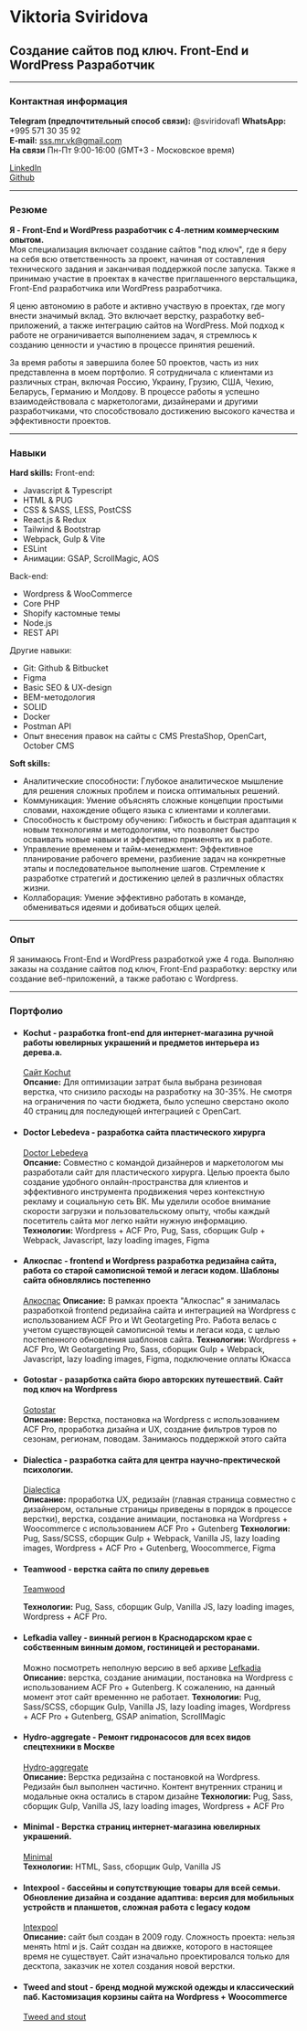 # Viktoria Sviridova
## Создание сайтов под ключ. Front-End и WordPress Разработчик
* * *
### Контактная информация
**Telegram (предпочтительный способ связи):** @sviridovafl 
**WhatsApp:** +995 571 30 35 92  
**E-mail:** sss.mr.vk@gmail.com   
**На связи** Пн-Пт 9:00-16:00 (GMT+3 - Московское время)  

[LinkedIn](https://www.linkedin.com/in/flsviridova/)  
[Github](https://github.com/klgdf)
* * *
### Резюме
**Я - Front-End и WordPress разработчик с 4-летним коммерческим опытом.**  
Моя специализация включает создание сайтов "под ключ", где я беру на себя всю ответственность за проект, начиная от составления технического задания и заканчивая поддержкой после запуска. Также я принимаю участие в проектах в качестве приглашенного верстальщика, Front-End разработчика или WordPress разработчика.

Я ценю автономию в работе и активно участвую в проектах, где могу внести значимый вклад. Это включает верстку, разработку веб-приложений, а также интеграцию сайтов на WordPress. Мой подход к работе не ограничивается выполнением задач, я стремлюсь к созданию ценности и участию в процессе принятия решений.

За время работы я завершила более 50 проектов, часть из них представленна в моем портфолио. Я сотрудничала с клиентами из различных стран, включая Россию, Украину, Грузию, США, Чехию, Беларусь, Германию и Молдову. В процессе работы я успешно взаимодействовала с маркетологами, дизайнерами и другими разработчиками, что способствовало достижению высокого качества и эффективности проектов.
* * *
### Навыки
**Hard skills:**
Front-end:  
  - Javascript & Typescript
  - HTML & PUG
  - CSS & SASS, LESS, PostCSS
  - React.js & Redux
  - Tailwind & Bootstrap
  - Webpack, Gulp & Vite
  - ESLint
  - Анимации: GSAP, ScrollMagic, AOS
    
Back-end:  
  - Wordpress & WooCommerce
  - Core PHP
  - Shopify кастомные темы
  - Node.js
  - REST API

Другие навыки:  
  - Git: Github & Bitbucket
  - Figma
  - Basic SEO & UX-design
  - BEM-методология
  - SOLID
  - Docker
  - Postman API
  - Опыт внесения правок на сайты с CMS PrestaShop, OpenCart, October CMS

**Soft skills:**
  - Аналитические способности: Глубокое аналитическое мышление для решения сложных проблем и поиска оптимальных решений.
  - Коммуникация: Умение объяснять сложные концепции простыми словами, нахождение общего языка с клиентами и коллегами.
  - Способность к быстрому обучению: Гибкость и быстрая адаптация к новым технологиям и методологиям, что позволяет быстро осваивать новые навыки и эффективно применять их в работе.
  - Управление временем и тайм-менеджмент: Эффективное планирование рабочего времени, разбиение задач на конкретные этапы и последовательное выполнение шагов. Стремление к разработке стратегий и достижению целей в различных областях жизни.
  - Коллаборация: Умение эффективно работать в команде, обмениваться идеями и добиваться общих целей.

* * *
### Опыт
Я занимаюсь Front-End и WordPress разработкой уже 4 года. Выполняю заказы на создание сайтов под ключ, Front-End разработку: верстку или создание веб-приложений, а также работаю с Wordpress.
* * *
### Портфолио
  - #### Kochut - разработка front-end для интернет-магазина ручной работы ювелирных украшений и предметов интерьера из дерева.а. 
    [Сайт Kochut](https://kochut.org/en/)  
    **Опсание:** Для оптимизации затрат была выбрана резиновая верстка, что снизило расходы на разработку на 30-35%. Не смотря на ограничения по части бюджета, было успешно сверстано около 40 страниц для последующей интеграцией с OpenCart.
  - #### Doctor Lebedeva - разработка сайта пластического хирурга
    [Doctor Lebedeva](https://drlebedeva.website/)  
    **Опсание:** Совместно с командой дизайнеров и маркетологом мы разработали сайт для пластического хирурга. Целью проекта было создание удобного онлайн-пространства для клиентов и эффективного инструмента продвижения через контекстную рекламу и социальную сеть ВК. Мы уделили особое внимание скорости загрузки и пользовательскому опыту, чтобы каждый посетитель сайта мог легко найти нужную информацию.
     **Технологии:** Wordpress + ACF Pro, Pug, Sass, сборщик Gulp + Webpack, Javascript, lazy loading images, Figma
  - #### Алкоспас - frontend и Wordpress разработка редизайна сайта, работа со старой самописной темой и легаси кодом. Шаблоны сайта обновлялись постепенно
    [Алкоспас](https://alkospas.ru/)
     **Описание:** В рамках проекта "Алкоспас" я занималась разработкой frontend редизайна сайта и интеграцией на Wordpress с использованием ACF Pro и Wt Geotargeting Pro. Работа велась с учетом существующей самописной темы и легаси кода, с целью постепенного обновления шаблонов сайта.
     **Технологии:** Wordpress + ACF Pro, Wt Geotargeting Pro, Sass, сборщик Gulp + Webpack, Javascript, lazy loading images, Figma, подключение оплаты Юкасса
  - #### Gotostar - разарботка сайта бюро авторских путешествий. Сайт под ключ на Wordpress
    [Gotostar](https://gotostar.ru/)  
    **Описание:** Верстка, постановка на Wordpress с использованием ACF Pro, проработка дизайна и UX, создание фильтров туров по сезонам, регионам, поводам. Занимаюсь поддержкой этого сайта  
  - #### Dialectica - разработка сайта для центра научно-пректической психологии.  
    [Dialectica](https://cnpp.ru/)  
    **Описание:** проработка UX, редизайн (главная страница совместно с дизайнером, остальные страницы приведены в порядок в процессе верстки), верстка, создание анимации, постановка на Wordpress + Woocommerce с использованием ACF Pro + Gutenberg 
    **Технологии:** Pug, Sass/SCSS, сборщик Gulp + Webpack, Vanilla JS, lazy loading images, Wordpress + ACF Pro + Gutenberg, Woocommerce, Figma  
  - #### Teamwood - верстка сайта по спилу деревьев
    [Teamwood](https://teamwood.pro/)  

    **Технологии:** Pug, Sass, сборщик Gulp, Vanilla JS, lazy loading images, Wordpress + ACF Pro.  
  - #### Lefkadia valley - винный регион в Краснодарском крае с собственным винным домом, гостиницей и ресторанами.  
    Можно посмотреть неполную версию в веб архиве [Lefkadia](https://web.archive.org/web/20230128075220/https://lefkadia.ru/) 
    **Описание:** верстка, создание анимации, постановка на Wordpress с использованием ACF Pro + Gutenberg. К сожалению, на данный момент этот сайт временнно не работает.
    **Технологии:** Pug, Sass/SCSS, сборщик Gulp, Vanilla JS, lazy loading images, Wordpress + ACF Pro + Gutenberg, GSAP animation, ScrollMagic  
  - #### Hydro-aggregate - Ремонт гидронасосов для всех видов спецтехники в Москве
    [Hydro-aggregate](https://hydro-aggregate.ru/)  
    **Описание:** Верстка редизайна с постановкой на Wordpress. Редизайн был выполнен частично. Контент внутренних страниц и модальные окна остались в старом дизайне
    **Технологии:** Pug, Sass, сборщик Gulp, Vanilla JS, lazy loading images, Wordpress + ACF Pro  
  - #### Minimal -  Верстка страниц интернет-магазина ювелирных украшений.
    [Minimal](https://minimal.com.ua/ua/jewelry-collection/skazhi-tak/)  
    **Технологии:** HTML, Sass, сборщик Gulp, Vanilla JS  
  - #### Intexpool - бассейны и сопутствующие товары для всей семьи. Обновление дизайна и создание адаптива: версия для мобильных устройств и планшетов, сложная работа с legacy кодом  
    [Intexpool](https://www.intexpool.ua/)  
    **Описание:** сайт был создан в 2009 году. Сложность проекта: нельзя менять html и js. Сайт создан на движке, которого в настоящее время не существует. Сайт изначально проектировался только для десктопа, заказчик не хотел создания новой верстки.
  - #### Tweed and stout - бренд модной мужской одежды и классический паб. Кастомизация корзины сайта на Wordpress + Woocommerce
    [Tweed and stout](https://tweedandstout.com/)  

